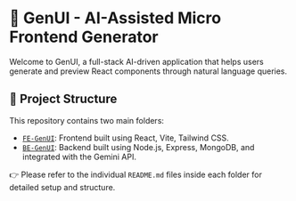 # 🧠 GenUI - AI-Assisted Micro Frontend Generator

Welcome to GenUI, a full-stack AI-driven application that helps users generate and preview React components through natural language queries.

## 📁 Project Structure

This repository contains two main folders:

- [`FE-GenUI`](./FE-GenUI): Frontend built using React, Vite, Tailwind CSS.
- [`BE-GenUI`](./BE-GenUI): Backend built using Node.js, Express, MongoDB, and integrated with the Gemini API.

👉 Please refer to the individual `README.md` files inside each folder for detailed setup and structure.
